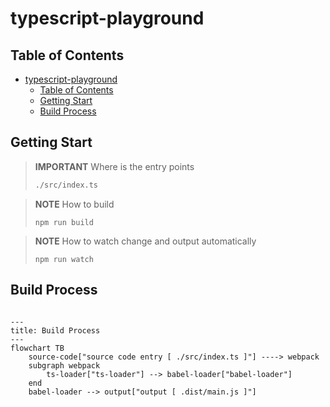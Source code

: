 # typescript-playground

## Table of Contents

-   [typescript-playground](#typescript-playground)
    -   [Table of Contents](#table-of-contents)
    -   [Getting Start](#getting-start)
    -   [Build Process](#build-process)

## Getting Start

> **IMPORTANT**
> Where is the entry points
>
> ```txt
> ./src/index.ts
> ```

> **NOTE**
> How to build
>
> ```shell
> npm run build
> ```

> **NOTE**
> How to watch change and output automatically
>
> ```shell
> npm run watch
> ```

## Build Process

```mermaid

---
title: Build Process
---
flowchart TB
    source-code["source code entry [ ./src/index.ts ]"] ----> webpack
    subgraph webpack
        ts-loader["ts-loader"] --> babel-loader["babel-loader"]
    end
    babel-loader --> output["output [ .dist/main.js ]"]

```
